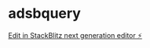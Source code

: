 # adsbquery

[Edit in StackBlitz next generation editor ⚡️](https://stackblitz.com/~/github.com/xerebz/adsbquery)